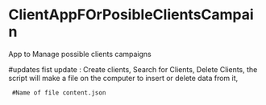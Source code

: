 # ClientAppFOrPosibleClientsCampain
App to Manage possible clients campaigns

#updates 
 fist update : 
     Create clients, 
     Search for Clients,
     Delete Clients,
     the script will make a file on the computer to insert or delete data from it,
     
     #Name of file content.json
     
